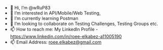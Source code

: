 - 👋 Hi, I’m @wRuP83
- 👀 I’m interested in API/Mobile/Web Testing,
- 🌱 I’m currently learning Postman
- 💞️ I’m looking to collaborate on Testing Challenges, Testing Groups etc.
- 📫 How to reach me: My LinkedIn Profile - https://www.linkedin.com/in/roee-elkabez-a11005190
- 📫 Email Address: roee.elkabez@gmail.com

<!---
wRuP83/wRuP83 is a ✨ special ✨ repository because its `README.md` (this file) appears on your GitHub profile.
You can click the Preview link to take a look at your changes.
--->
